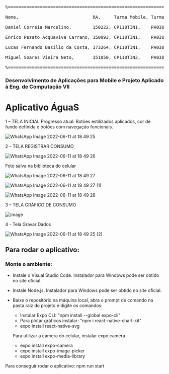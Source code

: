 <pre>
<br>%===============================================================
<br>Nome,                            RA,     Turma Mobile, Turma PA
<br>Daniel Correia Marcelino,        150222, CP110TIN1,    PA038TIN1
<br>Enrico Pezato Acquaviva Carrano, 150993, CP110TIN1,    PA038TIN1
<br>Lucas Fernando Basilio da Costa, 173264, CP110TIN1,    PA038TIN1
<br>Miguel Soares Vieira Neto,       151850, CP110TIN3,    PA038TIN3
<br>%===============================================================
</pre>

### Desenvolvimento de Aplicações para Mobile e Projeto Aplicado à Eng. de Computação VII

# Aplicativo ÁguaS


1 – TELA INICIAL 
 Progresso atual: Botões estilizados aplicados, cor de fundo definida e botões com navegação funcionais. 

![WhatsApp Image 2022-06-11 at 18 49 25](https://user-images.githubusercontent.com/28276248/173206052-e4dbd883-a84c-41e9-98f8-6bf6333bbd84.jpeg)




2 – TELA REGISTRAR CONSUMO 
 
![WhatsApp Image 2022-06-11 at 18 49 26](https://user-images.githubusercontent.com/28276248/173206087-450159bd-1168-4de8-9161-6bbae4b700c2.jpeg)



Foto salva na biblioteca do celular


![WhatsApp Image 2022-06-11 at 18 49 27](https://user-images.githubusercontent.com/28276248/173206120-997a9820-5e45-4bed-89ca-4792bc8bb77a.jpeg)

![WhatsApp Image 2022-06-11 at 18 49 27 (1)](https://user-images.githubusercontent.com/28276248/173206145-d02cd601-a818-4126-996c-3c0c22cf3959.jpeg)

![WhatsApp Image 2022-06-11 at 18 49 28](https://user-images.githubusercontent.com/28276248/173206156-0b6edc9e-9c3d-4ec2-9532-8e0d87204bab.jpeg)



3 – TELA GRÁFICO DE CONSUMO 

![image](https://user-images.githubusercontent.com/28276248/170159440-b2863394-02ad-4821-b9da-f7285d7d0f30.png)



4 - Tela Gravar Dados

![WhatsApp Image 2022-06-11 at 18 49 25 (2)](https://user-images.githubusercontent.com/28276248/173206171-bd8c5d75-6bbc-4092-b5bd-2d5303810968.jpeg)


## Para rodar o aplicativo:
### Monte o ambiente:
- Instale o Visual Studio Code. Instalador para Windows pode ser obtido no site oficial.
- Instale Node.js. Instalador para Windows pode ser obtido no site oficial.
- Baixe o repositório na máquina local, abra o prompt de comando na pasta raiz do projeto e digite os comandos:
  - Instalar Expo CLI: "npm install --global expo-cli"
  - Para plotar gráficos instalar: "npm i react-native-chart-kit"
  - expo install react-native-svg

  Para utilizar a camera do celular, instalar expo camera
  - expo install expo-camera
  - expo install expo-image-picker
  - expo install expo-media-library
  
Para conseguir rodar o aplicativo:
 npm run start

